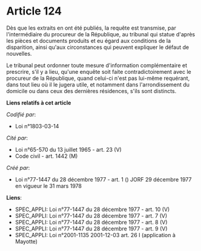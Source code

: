 # Article 124

Dès que les extraits en ont été publiés, la requête est transmise, par l'intermédiaire du procureur de la République, au
tribunal qui statue d'après les pièces et documents produits et eu égard aux conditions de la disparition, ainsi qu'aux
circonstances qui peuvent expliquer le défaut de nouvelles.

Le tribunal peut ordonner toute mesure d'information complémentaire et prescrire, s'il y a lieu, qu'une enquête soit faite
contradictoirement avec le procureur de la République, quand celui-ci n'est pas lui-même requérant, dans tout lieu où il le
jugera utile, et notamment dans l'arrondissement du domicile ou dans ceux des dernières résidences, s'ils sont distincts.

**Liens relatifs à cet article**

_Codifié par_:

  - Loi n°1803-03-14

_Cité par_:

  - Loi n°65-570 du 13 juillet 1965 - art. 23 (V)
  - Code civil - art. 1442 (M)

_Créé par_:

  - Loi n°77-1447 du 28 décembre 1977 - art. 1 () JORF 29 décembre 1977 en vigueur le 31 mars 1978

**Liens**:

  - SPEC_APPLI: Loi n°77-1447 du 28 décembre 1977 - art. 10 (V)
  - SPEC_APPLI: Loi n°77-1447 du 28 décembre 1977 - art. 7 (V)
  - SPEC_APPLI: Loi n°77-1447 du 28 décembre 1977 - art. 8 (V)
  - SPEC_APPLI: Loi n°77-1447 du 28 décembre 1977 - art. 9 (V)
  - SPEC_APPLI: Loi n°2001-1135 2001-12-03 art. 26 I (application à Mayotte)
